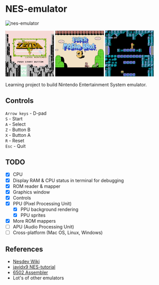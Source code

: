 # NES-emulator

![nes-emulator](https://github.com/Laastine/nes-emulator/workflows/Rust/badge.svg)

<p float="left">
<img src="assets/zelda.png" width="30%">
<img src="assets/smb3.png" width="30%">
<img src="assets/metroid.png" width="30%">
</p>

Learning project to build Nintendo Entertainment System emulator.

## Controls

`Arrow keys` - D-pad<br>
`S` - Start<br>
`A` - Select<br>
`Z` - Button B<br>
`X` - Button A<br>
`R` - Reset<br>
`Esc` - Quit  

## TODO

- [x] CPU
- [x] Display RAM & CPU status in terminal for debugging
- [x] ROM reader & mapper
- [x] Graphics window
- [x] Controls<br>
- [x] PPU (Pixel Processing Unit)<br>
  - [x] PPU background rendering
  - [x] PPU sprites
- [x] More ROM mappers
- [ ] APU (Audio Processing Unit)
- [ ] Cross-platform (Mac OS, Linux, Windows)

## References

- [Nesdev Wiki](http://wiki.nesdev.com/w/index.php/Nesdev_Wiki)<br>
- [javidx9 NES-tutorial](https://www.youtube.com/watch?v=nViZg02IMQo&list=PLrOv9FMX8xJHqMvSGB_9G9nZZ_4IgteYf)<br>
- [6502 Assembler](https://www.masswerk.at/6502/assembler.html)
- Lot's of other emulators
